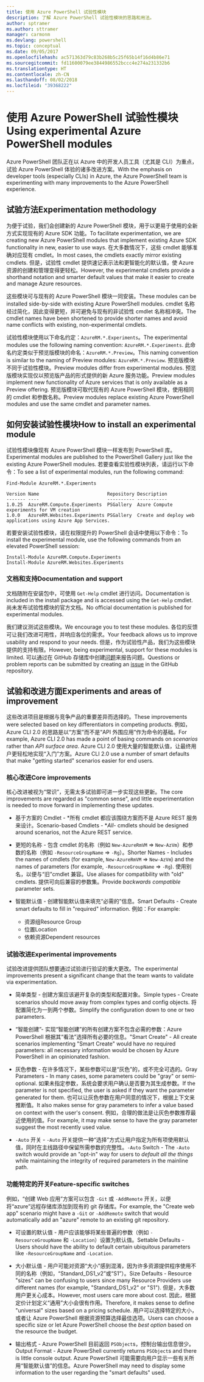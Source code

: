 ```yaml
---
title: 使用 Azure PowerShell 试验性模块
description: 了解 Azure PowerShell 试验性模块的思路和用法。
author: sptramer
ms.author: sttramer
manager: carmonm
ms.devlang: powershell
ms.topic: conceptual
ms.date: 09/05/2017
ms.openlocfilehash: ac571363d79c83b268b5c25f65b14f16d4b86e71
ms.sourcegitcommit: fd11600079ee3844986552bccc4e274a231332b6
ms.translationtype: HT
ms.contentlocale: zh-CN
ms.lasthandoff: 08/02/2018
ms.locfileid: "39368222"
---
```

# <a name="using-experimental-azure-powershell-modules"></a><span data-ttu-id="c58fb-103">使用 Azure PowerShell 试验性模块</span><span class="sxs-lookup"><span data-stu-id="c58fb-103">Using experimental Azure PowerShell modules</span></span>

<span data-ttu-id="c58fb-104">Azure PowerShell 团队正在以 Azure 中的开发人员工具（尤其是 CLI）为重点，试验 Azure PowerShell 体验的诸多改进方案。</span><span class="sxs-lookup"><span data-stu-id="c58fb-104">With the emphasis on developer tools (especially CLIs) in Azure, the Azure PowerShell team is experimenting with many improvements to the Azure PowerShell experience.</span></span>

## <a name="experimentation-methodology"></a><span data-ttu-id="c58fb-105">试验方法</span><span class="sxs-lookup"><span data-stu-id="c58fb-105">Experimentation methodology</span></span>

<span data-ttu-id="c58fb-106">为便于试验，我们会创建新的 Azure PowerShell 模块，用于以更易于使用的全新方式实现现有的 Azure SDK 功能。</span><span class="sxs-lookup"><span data-stu-id="c58fb-106">To facilitate experimentation, we are creating new Azure PowerShell modules that implement existing Azure SDK functionality in new, easier to use ways.</span></span> <span data-ttu-id="c58fb-107">在大多数情况下，这些 cmdlet 能够准确对应现有 cmdlet。</span><span class="sxs-lookup"><span data-stu-id="c58fb-107">In most cases, the cmdlets exactly mirror existing cmdlets.</span></span> <span data-ttu-id="c58fb-108">但是，试验性 cmdlet 提供速记表示法和更智能化的默认值，使 Azure 资源的创建和管理变得更轻松。</span><span class="sxs-lookup"><span data-stu-id="c58fb-108">However, the experimental cmdlets provide a shorthand notation and smarter default values that make it easier to create and manage Azure resources.</span></span>

<span data-ttu-id="c58fb-109">这些模块可与现有的 Azure PowerShell 模块一同安装。</span><span class="sxs-lookup"><span data-stu-id="c58fb-109">These modules can be installed side-by-side with existing Azure PowerShell modules.</span></span> <span data-ttu-id="c58fb-110">cmdlet 名称经过简化，因此变得更短，并可避免与现有的非试验性 cmdlet 名称相冲突。</span><span class="sxs-lookup"><span data-stu-id="c58fb-110">The cmdlet names have been shortened to provide shorter names and avoid name conflicts with existing, non-experimental cmdlets.</span></span>

<span data-ttu-id="c58fb-111">试验性模块使用以下命名约定：`AzureRM.*.Experiments`。</span><span class="sxs-lookup"><span data-stu-id="c58fb-111">The experimental modules use the following naming convention: `AzureRM.*.Experiments`.</span></span> <span data-ttu-id="c58fb-112">此命名约定类似于预览版模块的命名：`AzureRM.*.Preview`。</span><span class="sxs-lookup"><span data-stu-id="c58fb-112">This naming convention is similar to the naming of Preview modules: `AzureRM.*.Preview`.</span></span> <span data-ttu-id="c58fb-113">预览版模块不同于试验性模块。</span><span class="sxs-lookup"><span data-stu-id="c58fb-113">Preview modules differ from experimental modules.</span></span> <span data-ttu-id="c58fb-114">预览版模块实现仅以预览版产品的形式提供的新 Azure 服务功能。</span><span class="sxs-lookup"><span data-stu-id="c58fb-114">Preview modules implement new functionality of Azure services that is only available as a Preview offering.</span></span> <span data-ttu-id="c58fb-115">预览版模块可取代现有的 Azure PowerShell 模块，使用相同的 cmdlet 和参数名称。</span><span class="sxs-lookup"><span data-stu-id="c58fb-115">Preview modules replace existing Azure PowerShell modules and use the same cmdlet and parameter names.</span></span>

## <a name="how-to-install-an-experimental-module"></a><span data-ttu-id="c58fb-116">如何安装试验性模块</span><span class="sxs-lookup"><span data-stu-id="c58fb-116">How to install an experimental module</span></span>

<span data-ttu-id="c58fb-117">试验性模块像现有 Azure PowerShell 模块一样发布到 PowerShell 库。</span><span class="sxs-lookup"><span data-stu-id="c58fb-117">Experimental modules are published to the PowerShell Gallery just like the existing Azure PowerShell modules.</span></span> <span data-ttu-id="c58fb-118">若要查看实验性模块列表，请运行以下命令：</span><span class="sxs-lookup"><span data-stu-id="c58fb-118">To see a list of experimental modules, run the following command:</span></span>

```azurepowershell-interactive
Find-Module AzureRM.*.Experiments
```

```output
Version Name                         Repository Description
------- ----                         ---------- -----------
1.0.25  AzureRM.Compute.Experiments  PSGallery  Azure Compute experiments for VM creation
1.0.0   AzureRM.Websites.Experiments PSGallery  Create and deploy web applications using Azure App Services.
```

<span data-ttu-id="c58fb-119">若要安装试验性模块，请在权限提升的 PowerShell 会话中使用以下命令：</span><span class="sxs-lookup"><span data-stu-id="c58fb-119">To install the experimental module, use the following commands from an elevated PowerShell session:</span></span>

```azurepowershell-interactive
Install-Module AzureRM.Compute.Experiments
Install-Module AzureRM.Websites.Experiments
```

### <a name="documentation-and-support"></a><span data-ttu-id="c58fb-120">文档和支持</span><span class="sxs-lookup"><span data-stu-id="c58fb-120">Documentation and support</span></span>

<span data-ttu-id="c58fb-121">文档随附在安装包中，可使用 `Get-Help` cmdlet 进行访问。</span><span class="sxs-lookup"><span data-stu-id="c58fb-121">Documentation is included in the install package and is accessed using the `Get-Help` cmdlet.</span></span> <span data-ttu-id="c58fb-122">尚未发布试验性模块的官方文档。</span><span class="sxs-lookup"><span data-stu-id="c58fb-122">No official documentation is published for experimental modules.</span></span>

<span data-ttu-id="c58fb-123">我们建议测试这些模块。</span><span class="sxs-lookup"><span data-stu-id="c58fb-123">We encourage you to test these modules.</span></span> <span data-ttu-id="c58fb-124">各位的反馈可让我们改进可用性，并响应各位的需求。</span><span class="sxs-lookup"><span data-stu-id="c58fb-124">Your feedback allows us to improve usability and respond to your needs.</span></span> <span data-ttu-id="c58fb-125">但是，作为试验性产品，我们为这些模块提供的支持有限。</span><span class="sxs-lookup"><span data-stu-id="c58fb-125">However, being experimental, support for these modules is limited.</span></span> <span data-ttu-id="c58fb-126">可以通过在 GitHub 存储库中创建[问题](https://github.com/Azure/azure-powershell/issues)来报告问题。</span><span class="sxs-lookup"><span data-stu-id="c58fb-126">Questions or problem reports can be submitted by creating an [issue](https://github.com/Azure/azure-powershell/issues) in the GitHub repository.</span></span>

## <a name="experiments-and-areas-of-improvement"></a><span data-ttu-id="c58fb-127">试验和改进方面</span><span class="sxs-lookup"><span data-stu-id="c58fb-127">Experiments and areas of improvement</span></span>

<span data-ttu-id="c58fb-128">这些改进项目是根据与竞争产品的重要差异而选择的。</span><span class="sxs-lookup"><span data-stu-id="c58fb-128">These improvements were selected based on key differentiators in competing products.</span></span> <span data-ttu-id="c58fb-129">例如，Azure CLI 2.0 的思路是以“方案”而不是“API 外围应用”作为命令的基础。</span><span class="sxs-lookup"><span data-stu-id="c58fb-129">For example, Azure CLI 2.0 has made a point of basing commands on _scenarios_ rather than _API surface area_.</span></span>
<span data-ttu-id="c58fb-130">Azure CLI 2.0 使用大量的智能默认值，让最终用户更轻松地实现“入门”方案。</span><span class="sxs-lookup"><span data-stu-id="c58fb-130">Azure CLI 2.0 use a number of smart defaults that make "getting started" scenarios easier for end users.</span></span>

### <a name="core-improvements"></a><span data-ttu-id="c58fb-131">核心改进</span><span class="sxs-lookup"><span data-stu-id="c58fb-131">Core improvements</span></span>

<span data-ttu-id="c58fb-132">核心改进被视为“常识”，无需太多试验即可进一步实现这些更新。</span><span class="sxs-lookup"><span data-stu-id="c58fb-132">The core improvements are regarded as "common sense", and little experimentation is needed to move forward in implementing these updates.</span></span>

- <span data-ttu-id="c58fb-133">基于方案的 Cmdlet - \*所有 cmdlet 都应该围绕方案而不是 Azure REST 服务来设计。</span><span class="sxs-lookup"><span data-stu-id="c58fb-133">Scenario-based Cmdlets - \**All*- cmdlets should be designed around scenarios, not the Azure REST service.</span></span>

- <span data-ttu-id="c58fb-134">更短的名称 - 包含 cmdlet 的名称（例如 `New-AzureRmVM` => `New-AzVm`）和参数的名称（例如 `-ResourceGroupName` => `-Rg`）。</span><span class="sxs-lookup"><span data-stu-id="c58fb-134">Shorter Names - Includes the names of cmdlets (for example, `New-AzureRmVM` => `New-AzVm`) and the names of parameters (for example, `-ResourceGroupName` => `-Rg`).</span></span> <span data-ttu-id="c58fb-135">使用别名，以便与“旧”cmdlet 兼容。</span><span class="sxs-lookup"><span data-stu-id="c58fb-135">Use aliases for compatibility with "old" cmdlets.</span></span> <span data-ttu-id="c58fb-136">提供可向后兼容的参数集。</span><span class="sxs-lookup"><span data-stu-id="c58fb-136">Provide _backwards compatible_ parameter sets.</span></span>

- <span data-ttu-id="c58fb-137">智能默认值 - 创建智能默认值来填充“必需的”信息。</span><span class="sxs-lookup"><span data-stu-id="c58fb-137">Smart Defaults - Create smart defaults to fill in "required" information.</span></span> <span data-ttu-id="c58fb-138">例如：</span><span class="sxs-lookup"><span data-stu-id="c58fb-138">For example:</span></span>
  - <span data-ttu-id="c58fb-139">资源组</span><span class="sxs-lookup"><span data-stu-id="c58fb-139">Resource Group</span></span>
  - <span data-ttu-id="c58fb-140">位置</span><span class="sxs-lookup"><span data-stu-id="c58fb-140">Location</span></span>
  - <span data-ttu-id="c58fb-141">依赖资源</span><span class="sxs-lookup"><span data-stu-id="c58fb-141">Dependent resources</span></span>

### <a name="experimental-improvements"></a><span data-ttu-id="c58fb-142">试验改进</span><span class="sxs-lookup"><span data-stu-id="c58fb-142">Experimental improvements</span></span>

<span data-ttu-id="c58fb-143">试验改进提供团队想要通过试验进行验证的重大更改。</span><span class="sxs-lookup"><span data-stu-id="c58fb-143">The experimental improvements present a significant change that the team wants to validate via experimentation.</span></span>

- <span data-ttu-id="c58fb-144">简单类型 - 创建方案应该避开复杂的类型和配置对象。</span><span class="sxs-lookup"><span data-stu-id="c58fb-144">Simple types - Create scenarios should move away from complex types and config objects.</span></span> <span data-ttu-id="c58fb-145">将配置简化为一到两个参数。</span><span class="sxs-lookup"><span data-stu-id="c58fb-145">Simplify the configuration down to one or two parameters.</span></span>

- <span data-ttu-id="c58fb-146">“智能创建”- 实现“智能创建”的所有创建方案不包含必需的参数：Azure PowerShell 根据其“看法”选择所有必要的信息。</span><span class="sxs-lookup"><span data-stu-id="c58fb-146">"Smart Create" - All create scenarios implementing "Smart Create" would have _no_ required parameters: all necessary information would be chosen by Azure PowerShell in an opinionated fashion.</span></span>

- <span data-ttu-id="c58fb-147">灰色参数 - 在许多情况下，某些参数可以是“灰色”的，或不完全可选的。</span><span class="sxs-lookup"><span data-stu-id="c58fb-147">Gray Parameters - In many cases, some parameters could be "gray" or semi-optional.</span></span> <span data-ttu-id="c58fb-148">如果未指定参数，系统会要求用户确认是否要为其生成参数。</span><span class="sxs-lookup"><span data-stu-id="c58fb-148">If the parameter is not specified, the user is asked if they want the parameter generated for them.</span></span> <span data-ttu-id="c58fb-149">也可以让灰色参数在用户同意的情况下，根据上下文来推断值。</span><span class="sxs-lookup"><span data-stu-id="c58fb-149">It also makes sense for gray parameters to infer a value based on context with the user's consent.</span></span>
  <span data-ttu-id="c58fb-150">例如，合理的做法是让灰色参数推荐最近使用的值。</span><span class="sxs-lookup"><span data-stu-id="c58fb-150">For example, it may make sense to have the gray parameter suggest the most recently used value.</span></span>

- <span data-ttu-id="c58fb-151">`-Auto` 开关 - `-Auto` 开关提供一种“选择”方式让用户指定为所有项使用默认值，同时在主线路径中保留所需参数的完整性。</span><span class="sxs-lookup"><span data-stu-id="c58fb-151">`-Auto` Switch - The `-Auto` switch would provide an "opt-in" way for users to _default all the things_ while maintaining the integrity of required parameters in the mainline path.</span></span>

### <a name="feature-specific-switches"></a><span data-ttu-id="c58fb-152">功能特定的开关</span><span class="sxs-lookup"><span data-stu-id="c58fb-152">Feature-specific switches</span></span>

<span data-ttu-id="c58fb-153">例如，“创建 Web 应用”方案可以包含 `-Git` 或 `-AddRemote` 开关，以便将“azure”远程存储库添加到现有的 git 存储库。</span><span class="sxs-lookup"><span data-stu-id="c58fb-153">For example, the "Create web app" scenario might have a `-Git` or `-AddRemote` switch that would automatically add an "azure" remote to an existing git repository.</span></span>

- <span data-ttu-id="c58fb-154">可设置的默认值 - 用户应该能够将某些普遍的参数（例如 `-ResourceGroupName` 和 `-Location`）设置为默认值。</span><span class="sxs-lookup"><span data-stu-id="c58fb-154">Settable Defaults - Users should have the ability to default certain ubiquitous parameters like `-ResourceGroupName` and `-Location`.</span></span>

- <span data-ttu-id="c58fb-155">大小默认值 - 用户可能对资源“大小”感到混淆，因为许多资源提供程序使用不同的名称（例如，“Standard\_DS1\_v2”或“S1”）。</span><span class="sxs-lookup"><span data-stu-id="c58fb-155">Size Defaults - Resource "sizes" can be confusing to users since many Resource Providers use different names (for example, "Standard\_DS1\_v2" or "S1").</span></span> <span data-ttu-id="c58fb-156">但是，大多数用户更关心成本。</span><span class="sxs-lookup"><span data-stu-id="c58fb-156">However, most users care more about cost.</span></span> <span data-ttu-id="c58fb-157">因此，根据定价计划定义“通用”大小会很有作用。</span><span class="sxs-lookup"><span data-stu-id="c58fb-157">Therefore, it makes sense to define "universal" sizes based on a pricing schedule.</span></span> <span data-ttu-id="c58fb-158">用户可以选择特定的大小，或者让 Azure PowerShell 根据资源预算选择最佳选项。</span><span class="sxs-lookup"><span data-stu-id="c58fb-158">Users can choose a specific size or let Azure PowerShell choose the _best option_ based on the resource the budget.</span></span>

- <span data-ttu-id="c58fb-159">输出格式 - Azure PowerShell 目前返回 `PSObject`s，控制台输出信息很少。</span><span class="sxs-lookup"><span data-stu-id="c58fb-159">Output Format - Azure PowerShell currently returns `PSObject`s and there is little console output.</span></span> <span data-ttu-id="c58fb-160">Azure PowerShell 可能需要向用户显示一些有关所用“智能默认值”的信息。</span><span class="sxs-lookup"><span data-stu-id="c58fb-160">Azure PowerShell may need to display some information to the user regarding the "smart defaults" used.</span></span>
